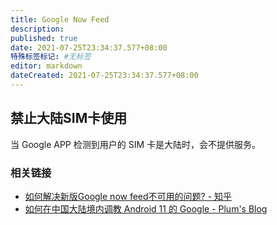 ```yaml
---
title: Google Now Feed
description:
published: true
date: 2021-07-25T23:34:37.577+08:00
特殊标签标记: #无标签
editor: markdown
dateCreated: 2021-07-25T23:34:37.577+08:00
---
```


## 禁止大陆SIM卡使用

当 Google APP 检测到用户的 SIM 卡是大陆时，会不提供服务。

### 相关链接

+ [如何解决新版Google now feed不可用的问题? - 知乎](https://web.archive.org/web/20210725153451/https://www.zhihu.com/question/56510498)
+ [如何在中国大陆境内调教 Android 11 的 Google - Plum's Blog](https://web.archive.org/web/20210306153012/https://plumz.me/archives/12209/)
